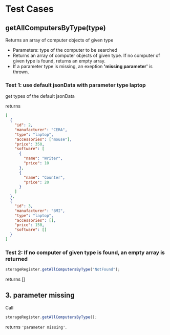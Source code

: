 # Test Cases

## **getAllComputersByType(type)**

Returns an array of computer objects of given type

- Parameters: type of the computer to be searched
- Returns an array of computer objects of given type. If no computer of given type is found, returns an empty array.
- If a parameter type is missing, an exeption **'missing parameter'** is thrown.

### Test 1: use default jsonData with parameter type laptop

get types of the default jsonData

returns

```json
[
  {
    "id": 2,
    "manufacturer": "CERA",
    "type": "laptop",
    "accessories": ["mouse"],
    "price": 350,
    "software": [
      {
        "name": "Writer",
        "price": 10
      },
      {
        "name": "Counter",
        "price": 20
      }
    ]
  },
  {
    "id": 3,
    "manufacturer": "BMI",
    "type": "laptop",
    "accessories": [],
    "price": 150,
    "software": []
  }
]
```

### Test 2: If no computer of given type is found, an empty array is returned

```js
storageRegister.getAllComputersByType("NotFound");
```

returns []

## 3. parameter missing

Call

```js
storageRegister.getAllComputersByType();
```

returns `'parameter missing'`.
